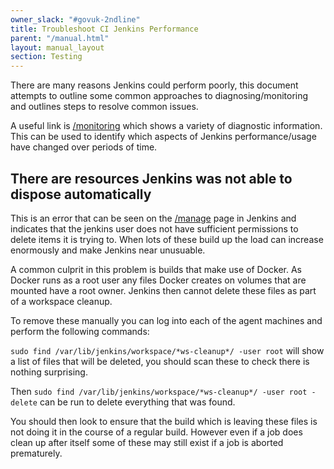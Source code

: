 ```yaml
---
owner_slack: "#govuk-2ndline"
title: Troubleshoot CI Jenkins Performance
parent: "/manual.html"
layout: manual_layout
section: Testing
---
```


There are many reasons Jenkins could perform poorly, this document attempts to
outline some common approaches to diagnosing/monitoring and outlines steps to
resolve common issues.

A useful link is [/monitoring][monitoring] which shows a variety of diagnostic
information. This can be used to identify which aspects of Jenkins
performance/usage have changed over periods of time.

## There are resources Jenkins was not able to dispose automatically

This is an error that can be seen on the [/manage][manage] page in Jenkins and
indicates that the jenkins user does not have sufficient permissions to delete
items it is trying to. When lots of these build up the load can
increase enormously and make Jenkins near unusuable.

A common culprit in this problem is builds that make use of Docker. As Docker
runs as a root user any files Docker creates on volumes that are mounted have
a root owner. Jenkins then cannot delete these files as part of a workspace
cleanup.

To remove these manually you can log into each of the agent machines and
perform the following commands:

`sudo find /var/lib/jenkins/workspace/*ws-cleanup*/ -user root` will show a
list of files that will be deleted, you should scan these to check there is
nothing surprising.

Then `sudo find /var/lib/jenkins/workspace/*ws-cleanup*/ -user root -delete`
can be run to delete everything that was found.

You should then look to ensure that the build which is leaving these files is
not doing it in the course of a regular build. However even if a job does
clean up after itself some of these may still exist if a job is aborted
prematurely.

[monitoring]: https://ci.integration.publishing.service.gov.uk/monitoring
[manage]: https://ci.integration.publishing.service.gov.uk/manage
